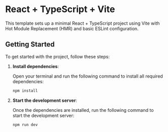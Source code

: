 # React + TypeScript + Vite

This template sets up a minimal React + TypeScript project using Vite with Hot Module Replacement (HMR) and basic ESLint configuration.

## Getting Started

To get started with the project, follow these steps:

1. **Install dependencies**:

   Open your terminal and run the following command to install all required dependencies:

   ```bash
   npm install

2. **Start the development server**:

   Once the dependencies are installed, run the following command to start the development server:

   ```bash
   npm run dev
